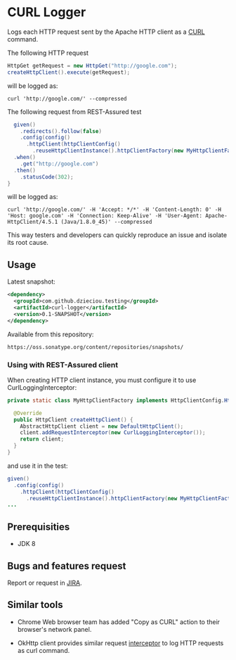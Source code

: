 # CURL Logger

Logs each HTTP request sent by the Apache HTTP client as a [CURL][1] command.

The following HTTP request
```java  
HttpGet getRequest = new HttpGet("http://google.com");
createHttpClient().execute(getRequest);
```
will be logged as:
```
curl 'http://google.com/' --compressed 
```

The following request from REST-Assured test
```java  
  given()
    .redirects().follow(false)
    .config(config()
      .httpClient(httpClientConfig()
        .reuseHttpClientInstance().httpClientFactory(new MyHttpClientFactory())))
  .when()
    .get("http://google.com")
  .then()
    .statusCode(302); 
}
```
will be logged as:
```
curl 'http://google.com/' -H 'Accept: */*' -H 'Content-Length: 0' -H 'Host: google.com' -H 'Connection: Keep-Alive' -H 'User-Agent: Apache-HttpClient/4.5.1 (Java/1.8.0_45)' --compressed 
```

This way testers and developers can quickly reproduce an issue and isolate its root cause. 

## Usage

Latest snapshot:

```xml
<dependency>
  <groupId>com.github.dzieciou.testing</groupId>
  <artifactId>curl-logger</artifactId>
  <version>0.1-SNAPSHOT</version>
</dependency>
```

Available from this repository: 

    https://oss.sonatype.org/content/repositories/snapshots/
   
### Using with REST-Assured client 
    
When creating HTTP client instance, you must configure it to use CurlLoggingInterceptor:
    
```java
private static class MyHttpClientFactory implements HttpClientConfig.HttpClientFactory {

  @Override
  public HttpClient createHttpClient() {
    AbstractHttpClient client = new DefaultHttpClient();
    client.addRequestInterceptor(new CurlLoggingInterceptor());
    return client;
  }
}
```    
and use it in the test:
```java  
given()
  .config(config()
    .httpClient(httpClientConfig()
      .reuseHttpClientInstance().httpClientFactory(new MyHttpClientFactory())))
...
```

## Prerequisities

* JDK 8

## Bugs and features request

Report or request in [JIRA][2].

## Similar tools
  
* Chrome Web browser team has added "Copy as CURL" action to their browser's network panel.
* OkHttp client provides similar request [interceptor][3] to log HTTP requests as curl command. 


  [1]: https://curl.haxx.se/
  [2]: https://github.com/dzieciou/curl-logger/issues
  [3]: https://github.com/mrmike/Ok2Curl 
